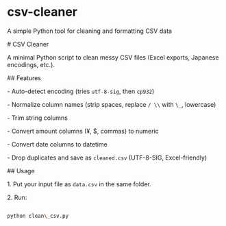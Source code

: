 # csv-cleaner

A simple Python tool for cleaning and formatting CSV data



\# CSV Cleaner



A minimal Python script to clean messy CSV files (Excel exports, Japanese encodings, etc.).



\## Features

\- Auto-detect encoding (tries `utf-8-sig`, then `cp932`)

\- Normalize column names (strip spaces, replace `/ \\` with `\_`, lowercase)

\- Trim string columns

\- Convert amount columns (¥, $, commas) to numeric

\- Convert date columns to datetime

\- Drop duplicates and save as `cleaned.csv` (UTF-8-SIG, Excel-friendly)



\## Usage

1\. Put your input file as `data.csv` in the same folder.

2\. Run:



```bash

python clean\_csv.py



